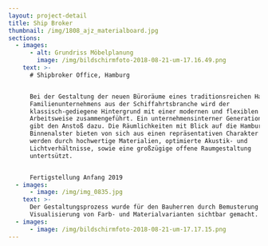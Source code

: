 ```yaml
---
layout: project-detail
title: Ship Broker
thumbnail: /img/1808_ajz_materialboard.jpg
sections:
  - images:
      - alt: Grundriss Möbelplanung
        image: /img/bildschirmfoto-2018-08-21-um-17.16.49.png
    text: >-
      # Shipbroker Office, Hamburg


      Bei der Gestaltung der neuen Büroräume eines traditionsreichen Hamburger
      Familienunternehmens aus der Schiffahrtsbranche wird der
      klassisch-gediegene Hintergrund mit einer modernen und flexiblen
      Arbeitsweise zusammengeführt. Ein unternehmensinterner Generationswechsel
      gibt den Anstoß dazu. Die Räumlichkeiten mit Blick auf die Hamburger
      Binnenalster bieten von sich aus einen repräsentativen Charakter und
      werden durch hochwertige Materialien, optimierte Akustik- und
      Lichtverhältnisse, sowie eine großzügige offene Raumgestaltung
      untertsützt. 


      Fertigstellung Anfang 2019
  - images:
      - image: /img/img_0835.jpg
    text: >-
      Der Gestaltungsprozess wurde für den Bauherren durch Bemusterung und
      Visualisierung von Farb- und Materialvarianten sichtbar gemacht.
  - images:
      - image: /img/bildschirmfoto-2018-08-21-um-17.17.15.png
---
```


